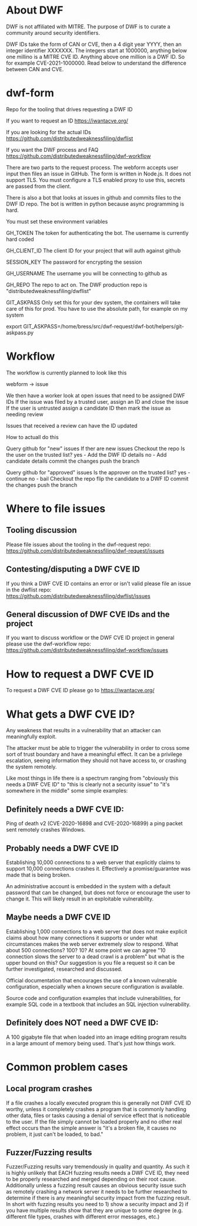 # About DWF

DWF is not affiliated with MITRE. The purpose of DWF is to curate a community around security identifiers.

DWF IDs take the form of CAN or CVE, then a 4 digit year YYYY, then an integer identifier XXXXXXX. The integers start at 1000000, anything below one millino is a MITRE CVE ID. Anything above one million is a DWF ID. So for example CVE-2021-1000000. Read below to understand the difference between CAN and CVE.

# dwf-form
Repo for the tooling that drives requesting a DWF ID

If you want to request an ID
https://iwantacve.org/

If you are looking for the actual IDs
https://github.com/distributedweaknessfiling/dwflist

If you want the DWF process and FAQ
https://github.com/distributedweaknessfiling/dwf-workflow

There are two parts to the request process. The webform accepts user input then
files an issue in GitHub. The form is written in Node.js. It does not support
TLS. You must configure a TLS enabled proxy to use this, secrets are passed
from the client.

There is also a bot that looks at issues in github and commits files to the DWF
ID repo. The bot is written in python because async programming is hard.


You must set these environment variables

GH_TOKEN
The token for authenticating the bot. The username is currently hard coded

GH_CLIENT_ID
The client ID for your project that will auth against github

SESSION_KEY
The password for encrypting the session

GH_USERNAME
The username you will be connecting to github as

GH_REPO
The repo to act on. The DWF production repo is
"distributedweaknessfiling/dwflist"

GIT_ASKPASS
Only set this for your dev system, the containers will take care of this
for prod. You have to use the absolute path, for example on my system

export GIT_ASKPASS=/home/bress/src/dwf-request/dwf-bot/helpers/git-askpass.py


# Workflow
The workflow is currently planned to look like this

webform -> issue

We then have a worker look at open issues that need to be assigned DWF IDs
If the issue was filed by a trusted user, assign an ID and close the issue
If the user is untrusted assign a candidate ID then mark the issue as needing review

Issues that received a review can have the ID updated


How to actuall do this

Query github for "new" issues
If ther are new issues
Checkout the repo
Is the user on the trusted list?
yes - Add the DWF ID details
no - Add candidate details
commit the changes
push the branch

Query github for "approved" issues
Is the approver on the trusted list?
yes - continue
no - bail
Checkout the repo
flip the candidate to a DWF ID
commit the changes
push the branch

# Where to file issues

## Tooling discussion
Please file issues about the tooling in the dwf-request repo: https://github.com/distributedweaknessfiling/dwf-request/issues

## Contesting/disputing a DWF CVE ID

If you think a DWF CVE ID contains an error or isn't valid please file an issue in the dwflist repo: https://github.com/distributedweaknessfiling/dwflist/issues

## General discussion of DWF CVE IDs and the project

If you want to discuss workflow or the DWF CVE ID project in general please use the dwf-workflow repo: https://github.com/distributedweaknessfiling/dwf-workflow/issues

# How to request a DWF CVE ID

To request a DWF CVE ID please go to https://iwantacve.org/

# What gets a DWF CVE ID?

Any weakness that results in a vulnerability that an attacker can meaningfully exploit.

The attacker must be able to trigger the vulnerability in order to cross some sort of trust boundary and have a meaningful effect. It can be a privilege escalation, seeing information they should not have access to, or crashing the system remotely.

Like most things in life there is a spectrum ranging from "obviously this needs a DWF CVE ID" to "this is clearly not a security issue" to "it's somewhere in the middle" some simple examples:

## Definitely needs a DWF CVE ID:

Ping of death v2 (CVE-2020-16898 and CVE-2020-16899) a ping packet sent remotely crashes Windows.

## Probably needs a DWF CVE ID 

Establishing 10,000 connections to a web server that explicitly claims to support 10,000 connections crashes it. Effectively a promise/guarantee was made that is being broken.

An administrative account is embedded in the system with a default password that can be changed, but does not force or encourage the user to change it. This will likely result in an exploitable vulnerability.

## Maybe needs a DWF CVE ID 

Establishing 1,000 connections to a web server that does not make explicit claims about how many connections it supports or under what circumstances makes the web server extremely slow to respond. What about 500 connections? 100? 10? At some point we can agree "10 connection slows the server to a dead crawl is a problem" but what is the upper bound on this? Our suggestion is you file a request so it can be further investigated, researched and discussed.

Official documentation that encourages the use of a known vulnerable configuration, especially when a known secure configuration is available.

Source code and configuration examples that include vulnerabilities, for example SQL code in a textbook that includes an SQL injection vulnerability.

## Definitely does NOT need a DWF CVE ID:

A 100 gigabyte file that when loaded into an image editing program results in a large amount of memory being used. That's just how things work.

# Common problem cases

## Local program crashes

If a file crashes a locally executed program this is generally not DWF CVE ID worthy, unless it completely crashes a program that is commonly handling other data, files or tasks causing a denial of service effect that is noticeable to the user. If the file simply cannot be loaded properly and no other real effect occurs than the simple answer is "it's a broken file, it causes no problem, it just can't be loaded, to bad."

## Fuzzer/Fuzzing results

Fuzzer/Fuzzing results vary tremendously in quality and quantity. As such it is highly unlikely that EACH fuzzing results needs a DWF CVE ID, they need to be properly researched and merged depending on their root cause. Additionally unless a fuzzing result causes an obvious security issue such as remotely crashing a network server it needs to be further researched to determine if there is any meaningful security impact from the fuzzing result. In short with fuzzing results you need to 1) show a security impact and 2) if you have multiple results show that they are unique to some degree (e.g. different file types, crashes with different error messages, etc.)
